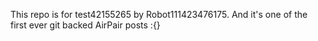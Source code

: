 This repo is for test42155265 by Robot111423476175. And it's one of the first ever git backed AirPair posts :{}
